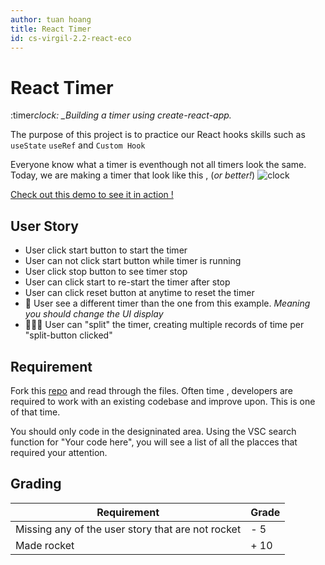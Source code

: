 ```yaml
---
author: tuan hoang
title: React Timer
id: cs-virgil-2.2-react-eco
---
```


# React Timer

:timer*clock: \_Building a timer using create-react-app.*

The purpose of this project is to practice our React hooks skills such as `useState` `useRef` and `Custom Hook`

Everyone know what a timer is eventhough not all timers look the same. Today, we are making a timer that look like this , (_or better!_)
![clock](https://i.ibb.co/0nYMqfL/Screen-Shot-2022-03-12-at-18-07-21.png)

[Check out this demo to see it in action !](https://cs-react-timer.netlify.app/)

## User Story

- User click start button to start the timer
- User can not click start button while timer is running
- User click stop button to see timer stop
- User can click start to re-start the timer after stop
- User can click reset button at anytime to reset the timer
- :rocket: User see a different timer than the one from this example. _Meaning you should change the UI display_
- :rocket::rocket::rocket: User can "split" the timer, creating multiple records of time per "split-button clicked"

## Requirement

Fork this [repo](https://github.com/coderschool/cs-react-timer-starter-code) and read through the files.
Often time , developers are required to work with an existing codebase and improve upon. This is one of that time.

You should only code in the designinated area.
Using the VSC search function for "Your code here", you will see a list of all the placces that required your attention.

## Grading

| Requirement                                       | Grade |
| ------------------------------------------------- | ----- |
| Missing any of the user story that are not rocket | - 5   |
| Made rocket                                       | + 10  |
